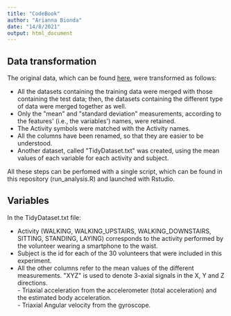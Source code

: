```yaml
---
title: "CodeBook"
author: "Arianna Bionda"
date: "14/8/2021"
output: html_document
---
```


## Data transformation

The original data, which can be found [here](https://d396qusza40orc.cloudfront.net/getdata%2Fprojectfiles%2FUCI%20HAR%20Dataset.zip), were transformed as follows:


- All the datasets containing the training data were merged with those containing the test data; then, the datasets containing the different type of data were merged together as well.  
- Only the "mean" and "standard deviation" measurements, according to the features' (i.e., the variables') names, were retained.  
- The Activity symbols were matched with the Activity names.  
- All the columns have been renamed, so that they are easier to be understood.  
- Another dataset, called "TidyDataset.txt" was created, using the mean values of each variable for each activity and subject.

All these steps can be perfomed with a single script, which can be found in this repository (run_analysis.R) and launched with Rstudio.

## Variables

In the TidyDataset.txt file: 

- Activity (WALKING, WALKING_UPSTAIRS, WALKING_DOWNSTAIRS, SITTING, STANDING, LAYING) corresponds to the activity performed by the volunteer wearing a smartphone to the waist.
- Subject is the id for each of the 30 volunteers that were included in this experiment.
- All the other columns refer to the mean values of the different measurements. "XYZ" is used to denote 3-axial signals in the X, Y and Z directions.  
        - Triaxial acceleration from the accelerometer (total acceleration) and the estimated body acceleration.  
        - Triaxial Angular velocity from the gyroscope. 
 


